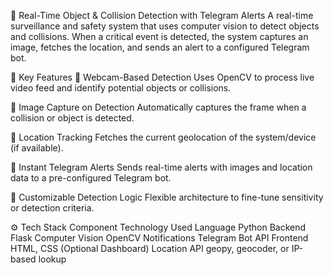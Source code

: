 🛑 Real-Time Object & Collision Detection with Telegram Alerts
A real-time surveillance and safety system that uses computer vision to detect objects and collisions. When a critical event is detected, the system captures an image, fetches the location, and sends an alert to a configured Telegram bot.

🚀 Key Features
🎥 Webcam-Based Detection
Uses OpenCV to process live video feed and identify potential objects or collisions.

📸 Image Capture on Detection
Automatically captures the frame when a collision or object is detected.

📍 Location Tracking
Fetches the current geolocation of the system/device (if available).

📲 Instant Telegram Alerts
Sends real-time alerts with images and location data to a pre-configured Telegram bot.

🧠 Customizable Detection Logic
Flexible architecture to fine-tune sensitivity or detection criteria.

⚙️ Tech Stack
Component	Technology Used
Language	Python
Backend	Flask
Computer Vision	OpenCV
Notifications	Telegram Bot API
Frontend	HTML, CSS (Optional Dashboard)
Location API	geopy, geocoder, or IP-based lookup
